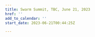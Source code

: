 ```yaml
---
title: Swarm Summit, TBC, June 21, 2023
href: ''
add_to_calendar: ''
start_date: 2023-06-21T00:44:25Z

---
```

